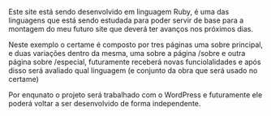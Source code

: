 Este site está sendo desenvolvido em linguagem Ruby, é uma das linguagens que está sendo estudada para poder servir de base para a montagem do meu futuro site que deverá ter avanços nos próximos dias.

Neste exemplo o certame é composto por tres páginas uma sobre principal, e duas variações dentro da mesma, uma sobre a página /sobre e outra página sobre /especial, futuramente receberá novas funciolalidades e após disso será avaliado qual linguagem (e conjunto da obra que será usado no certame)

Por enqunato o projeto será trabalhado com o WordPress e futuramente ele poderá voltar a ser desenvolvido de forma independente.
